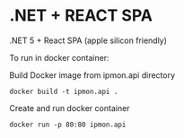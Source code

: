 # .NET + REACT SPA

.NET 5 + React SPA (apple silicon friendly)

To run in docker container:

Build Docker image from ipmon.api directory
```
docker build -t ipmon.api .
```
Create and run docker container
```
docker run -p 80:80 ipmon.api
```
